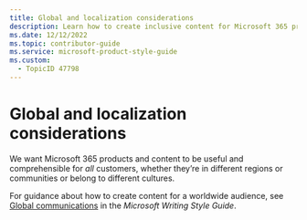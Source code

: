 ```yaml
---
title: Global and localization considerations
description: Learn how to create inclusive content for Microsoft 365 products that resonates with a global audience, considering regional, cultural, and community differences.
ms.date: 12/12/2022
ms.topic: contributor-guide
ms.service: microsoft-product-style-guide
ms.custom:
  - TopicID 47798
---
```



# Global and localization considerations

We want Microsoft 365 products and content to be useful and comprehensible for *all* customers, whether they’re in different regions or communities or belong to different cultures.

For guidance about how to create content for a worldwide audience, see [Global communications](/writing-style-guide-msft-internal/global-communications/) in the *Microsoft Writing Style Guide*.